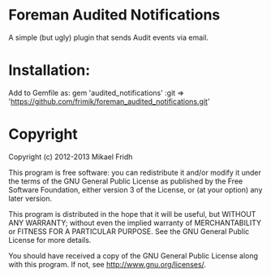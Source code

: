Foreman Audited Notifications
=============================

A simple (but ugly) plugin that sends Audit events via email.

# Installation:

Add to Gemfile as:
  gem 'audited_notifications' :git => 'https://github.com/frimik/foreman_audited_notifications.git'

# Copyright

Copyright (c) 2012-2013 Mikael Fridh

This program is free software: you can redistribute it and/or modify
it under the terms of the GNU General Public License as published by
the Free Software Foundation, either version 3 of the License, or
(at your option) any later version.

This program is distributed in the hope that it will be useful,
but WITHOUT ANY WARRANTY; without even the implied warranty of
MERCHANTABILITY or FITNESS FOR A PARTICULAR PURPOSE.  See the
GNU General Public License for more details.

You should have received a copy of the GNU General Public License
along with this program.  If not, see <http://www.gnu.org/licenses/>.
